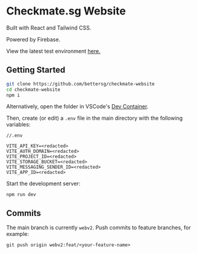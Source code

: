 # Checkmate.sg Website

Built with React and Tailwind CSS.

Powered by Firebase.

View the latest test environment [here.](https://checkmate-website--previewcheckmatev2-74pfu549.web.app)

## Getting Started

```bash
git clone https://github.com/bettersg/checkmate-website
cd checkmate-website
npm i
```

Alternatively, open the folder in VSCode's [Dev Container](https://code.visualstudio.com/docs/devcontainers/containers).

Then, create (or edit) a `.env` file in the main directory with the following variables:

```
//.env

VITE_API_KEY=<redacted>
VITE_AUTH_DOMAIN=<redacted>
VITE_PROJECT_ID=<redacted>
VITE_STORAGE_BUCKET=<redacted>
VITE_MESSAGING_SENDER_ID=<redacted>
VITE_APP_ID=<redacted>
```

Start the development server:

```
npm run dev
```

## Commits

The main branch is currently `webv2`. Push commits to feature branches, for example:

```
git push origin webv2:feat/<your-feature-name>
```